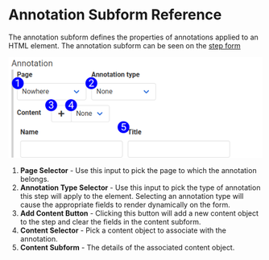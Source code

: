 # Annotation Subform Reference

The annotation subform defines the properties of annotations applied to an HTML element. The annotation subform can be seen on the [step form](images/step_form_reference.png)

![Annotation Subform Reference](images/annotation_subform_reference.png)

1. **Page Selector** - Use this input to pick the page to which the annotation belongs.  
2. **Annotation Type Selector** - Use this input to pick the type of annotation this step will apply to the element. Selecting an annotation type will cause the appropriate fields to render dynamically on the form.
3. **Add Content Button** - Clicking this button will add a new content object to the step and clear the fields in the content subform.
4. **Content Selector** - Pick a content object to associate with the annotation. 
5. **Content Subform** - The details of the associated content object.